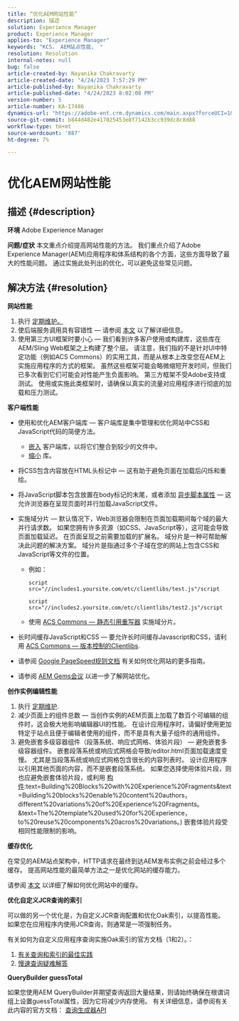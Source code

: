 ```yaml
---
title: “优化AEM网站性能”
description: 描述
solution: Experience Manager
product: Experience Manager
applies-to: "Experience Manager"
keywords: "KCS， AEM站点性能， "
resolution: Resolution
internal-notes: null
bug: false
article-created-by: Nayanika Chakravarty
article-created-date: "4/24/2023 7:57:29 PM"
article-published-by: Nayanika Chakravarty
article-published-date: "4/24/2023 8:02:08 PM"
version-number: 5
article-number: KA-17486
dynamics-url: "https://adobe-ent.crm.dynamics.com/main.aspx?forceUCI=1&pagetype=entityrecord&etn=knowledgearticle&id=cd56c33a-dae2-ed11-a7c7-6045bd006239"
source-git-commit: b844d482e417025453e8f7142b3cc939dc8c8d88
workflow-type: tm+mt
source-wordcount: '887'
ht-degree: 7%

---
```


# 优化AEM网站性能

## 描述 {#description}

<b>环境</b>
Adobe Experience Manager


<b>问题/症状</b>
本文重点介绍提高网站性能的方法。 我们重点介绍了Adobe Experience Manager(AEM)应用程序和体系结构的各个方面，这些方面导致了最大的性能问题。 通过实施此处列出的优化，可以避免这些常见问题。


## 解决方法 {#resolution}


<b>网站性能</b>

1. 执行 [定期维护。](https://experienceleague.adobe.com/docs/experience-manager-cloud-service/content/operations/maintenance.html?lang=zh-Hans)
2. 使后端服务调用具有容错性 — 请参阅 [本文](https://helpx.adobe.com/experience-manager/kb/backend-web-service-call-blocking-threads-AEM.html) 以了解详细信息。
3. 使用第三方UI框架时要小心 — 我们看到许多客户使用或构建库，这些库在AEM/Sling Web框架之上构建了整个层。 请注意，我们指的不是针对UI中特定功能（例如ACS Commons）的实用工具，而是从根本上改变您在AEM上实施应用程序的方式的框架。 虽然这些框架可能会略微缩短开发时间，但我们已多次看到它们可能会对性能产生负面影响。
第三方框架不受Adobe支持或测试。 使用或实施此类框架时，请确保以真实的流量对应用程序进行彻底的加载和压力测试。


<b>客户端性能</b>

- 使用和优化AEM客户端库 — 客户端库是集中管理和优化网站中CSS和JavaScript代码的简便方法。

   - [嵌入](https://experienceleague.adobe.com/docs/experience-manager-release-information/aem-release-updates/previous-updates/aem-previous-versions.html) 客户端库，以将它们整合到较少的文件中。
   - [缩小](https://experienceleague.adobe.com/docs/experience-manager-release-information/aem-release-updates/previous-updates/aem-previous-versions.html) 库。
- 将CSS包含内容放在HTML头标记中 — 这有助于避免页面在加载后闪烁和重绘。
- 将JavaScript脚本包含放置在body标记的末尾，或者添加 [异步脚本属性](https://github.com/nateyolles/aem-clientlib-async)  — 这允许浏览器在呈现页面时并行加载JavaScript文件。
- 实施域分片 — 默认情况下，Web浏览器会限制在页面加载期间每个域的最大并行请求数。 如果您拥有许多资源（如CSS、JavaScript等），这可能会导致页面加载延迟。 在页面呈现之前需要加载的扩展名。 域分片是一种可帮助解决此问题的解决方案。 域分片是指通过多个子域在您的网站上包含CSS和JavaScript等文件的位置。

   - 例如：

      ```
      script src="//includes1.yoursite.com/etc/clientlibs/test.js"/script
      ```



      ```
      script src="//includes2.yoursite.com/etc/clientlibs/test2.js"/script
      ```
   - 使用 [ACS Commons — 静态引用重写器](https://adobe-consulting-services.github.io/acs-aem-commons/features/utils-and-apis/static-reference-rewriter/index.html) 实施域分片。
- 长时间缓存JavaScript和CSS — 要允许长时间缓存Javascript和CSS，请利用 [ACS Commons — 版本控制的Clientlibs](https://adobe-consulting-services.github.io/acs-aem-commons/features/versioned-clientlibs/index.html).
- 请参阅 [Google PageSpeed规则文档](https://developers.google.com/speed/docs/insights/rules) 有关如何优化网站的更多指南。
- 请参阅 [AEM Gems会议](https://experienceleague.adobe.com/?lang=zh-Hans#home) 以进一步了解网站优化。


<b>创作实例编辑性能</b>

1. 执行 [定期维护](https://experienceleague.adobe.com/docs/experience-manager-cloud-service/content/operations/maintenance.html?lang=zh-Hans).
2. 减少页面上的组件总数 — 当创作实例的AEM页面上加载了数百个可编辑的组件时，这会极大地影响编辑器UI的性能。 在设计应用程序时，请偏好使用更加特定于站点且便于编辑者使用的组件，而不是具有大量子组件的通用组件。
3. 避免嵌套多级容器组件（段落系统、响应式网格、体验片段） — 避免嵌套多级容器组件。 嵌套段落系统或响应式网格会导致/editor.html页面加载速度变慢。 尤其是当段落系统或响应式网格包含很长的内容列表时。 设计应用程序以引用其他页面的内容，而不是嵌套段落系统。 如果您选择使用体验片段，则也应避免嵌套体验片段，或利用 [构件](https://experienceleague.adobe.com/docs/experience-manager-learn/sites/experience-fragments/building-blocks.html?lang=en#):text=Building%20Blocks%20with%20Experience%20Fragments&amp;text=Building%20blocks%20enable%20content%20authors，different%20variations%20of%20Experience%20Fragments。&amp;text=The%20template%20used%20for%20Experience，to%20reuse%20components%20acros%20variations。) 嵌套体验片段受相同性能限制的影响。


<b>缓存优化</b>

在常见的AEM站点架构中，HTTP请求在最终到达AEM发布实例之前会经过多个缓存。 提高网站性能的最简单方法之一是优化网站的缓存能力。

请参阅 [本文](https://experienceleague.adobe.com/docs/experience-cloud-kcs/kbarticles/KA-17461.html?lang=en) 以详细了解如何优化网站中的缓存。

<b>优化自定义JCR查询的索引</b>

可以做的另一个优化是，为自定义JCR查询配置和优化Oak索引，以提高性能。 如果您在应用程序内使用JCR查询，则通常是一项强制任务。

有关如何为自定义应用程序查询实施Oak索引的官方文档（1和2）。：

1. [有关查询和索引的最佳实践](https://experienceleague.adobe.com/docs/experience-manager-65/deploying/practices/best-practices-for-queries-and-indexing.html?lang=zh-Hans)
2. [慢速查询疑难解答](https://experienceleague.adobe.com/docs/experience-manager-65/developing/bestpractices/troubleshooting-slow-queries.html?lang=en)


<b>QueryBuilder guessTotal</b>

如果您使用AEM QueryBuilder并期望查询返回大量结果，则请始终确保在根谓词组上设置guessTotal属性，因为它将减少内存使用。 有关详细信息，请参阅有关此内容的官方文档： [查询生成器API](https://experienceleague.adobe.com/docs/experience-manager-65/developing/platform/query-builder/querybuilder-api.html?lang=en#using-p-guesstotal-to-return-the-results)
